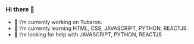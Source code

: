 ### Hi there 👋

- 🔭 I’m currently working on Tubaron.
- 🌱 I’m currently learning HTML, CSS, JAVASCRIPT, PYTHON, REACTJS.
- 🤔 I’m looking for help with JAVASCRIPT, PYTHON, REACTJS
